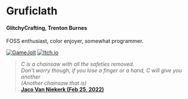 # Gruficlath 
#### GlitchyCrafting, Trenton Burnes

FOSS enthusiast, color enjoyer, somewhat programmer.

[![GameJolt](https://img.shields.io/badge/Gamejolt-%23a3ff78?style=for-the-badge&logo=gamejolt&logoColor=black)](https://gamejolt.com/@Gruficlath)
[![Itch.io](https://img.shields.io/badge/Itch-%23FF0B34.svg?style=for-the-badge&logo=Itch.io&logoColor=white)](https://gruficlath.itch.io)

> *C is a chainsaw with all the safeties removed.* <br>
> *Don't worry though, if you lose a finger or a hand, C will give you another* <br>
> *(Another chainsaw that is)* <br>
>  [**Jaco Van Niekerk (Feb 25, 2022)**](https://stackoverflow.com/questions/3536153/c-dynamically-growing-array)

<!--*Co-founder of [Goofy Ah Productions](https://github.com/Goofy-Ah-Productions)*-->
<!--You should *definitely* go jump [DominicB3](https://github.com/DominicB3). 👍 (Mods, ban this guy!)-->
